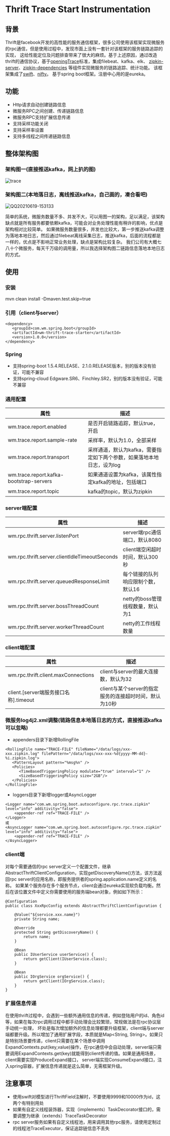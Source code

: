 # Thrift Trace Start Instrumentation
## 背景
Thrift是facebook开发的高性能的服务通信框架，很多公司使用该框架实现微服务的rpc通信，但是使用过程中，发现市面上没有一套针对该框架的服务链路追踪的实现，
这给性能定位及问题排查带来了很大的麻烦。基于上述原因，通过改造thrift的通信协议，基于[openingTrace](https://opentracing.io/specification/)标准，集成filebeat、kafka、elk、
[zipkin-server](https://github.com/openzipkin/zipkin/tree/master/zipkin-server)、[zipkin-dependencies](https://github.com/openzipkin/zipkin-dependencies)
等组件实现微服务的链路追踪、统计功能。
该框架集成了[swift](https://github.com/facebookarchive/swift)、[nifty](https://github.com/facebookarchive/nifty)。
基于spring boot框架。注册中心用的是eureka。

## 功能
- Http请求自动创建链路信息
- 微服务RPC之间创建、传递链路信息
- 微服务RPC支持扩展信息传递
- 支持采样功能关闭
- 支持采样率设置
- 支持多线程之间传递链路信息

## 整体架构图
### 架构图一(直接推送kafka，网上扒的图)
![trace](https://user-images.githubusercontent.com/6084920/122634526-37751000-d111-11eb-9f10-5b48992bbdda.png)

### 架构图二(本地落日志，离线推送kafka，自己画的，凑合看吧)
![QQ20210619-153133](https://user-images.githubusercontent.com/6084920/122634954-b408ee00-d113-11eb-8a52-93171c189def.png)


简单的系统，微服务数量不多、并发不大，可以用图一的架构，足以满足，该架构缺点就是所有服务都要依赖kafka，可能会对业务处理性能有稍许的影响，优点是架构相对比较简单。
如果微服务数量很多，并发也比较大，第一步推送kafka调整为落地本地日志，然后通过filebeat离线采集日志，推送kafka，后面的流程都是一样的，优点是不影响正常业务处理，缺点是架构比较复杂。
我们公司有大概七八十个微服务，每天千万级的调用量，所以我选择架构图二链路信息落地本地日志的方式。

## 使用
### 安装

mvn clean install -Dmaven.test.skip=true

### 引用（client与server）
```
<dependency>
   <groupId>com.wm.spring.boot</groupId>
   <artifactId>wm-thrift-trace-starter</artifactId>
   <version>1.0.0</version>
</dependency>
```   
### Spring
- 支持spring-boot 1.5.4.RELEASE、2.1.0.RELEASE版本，别的版本没有验证，可能不兼容
- 支持spring-cloud Edgware.SR6、Finchley.SR2，别的版本没有验证，可能不兼容

### 通用配置
| 属性 | 描述 |
| --- | --- |
| wm.trace.report.enabled | 是否开启链路追踪，默认true，开启 |
| wm.trace.report.sample-rate | 采样率，默认为1.0，全部采样 |
| wm.trace.report.transport | 采样通道，默认为kafka，需要指定如下两个参数，如果落地本地日志，设为log |
| wm.trace.report.kafka-bootstrap-servers | 如果通道设置为kafka，该属性指定kafka的地址，包括端口 |
| wm.trace.report.topic | kafka的topic，默认为zipkin |

### server端配置
| 属性 | 描述 |
| --- | --- |
| wm.rpc.thrift.server.listenPort | server端rpc通信端口，默认8080 |
| wm.rpc.thrift.server.clientIdleTimeoutSeconds | client端空闲超时时间，默认300秒|
| wm.rpc.thrift.server.queuedResponseLimit | 每个链接的队列响应限制个数，默认16 |
| wm.rpc.thrift.server.bossThreadCount | netty的boss管理线程数量，默认为1 |
| wm.rpc.thrift.server.workerThreadCount | netty的工作线程数量 |

### client端配置
| 属性 | 描述 |
| --- | --- |
| wm.rpc.thrift.client.maxConnections | client与server的最大连接数，默认为32 |
| client.[server端服务接口名称].timeout | client与某个server的指定服务的连接超时时间，默认为10秒 |

### 微服务log4j2.xml调整(链路信息本地落日志的方式，直接推送kafka可以忽略)
- appenders目录下新增RollingFile
```
<RollingFile name="TRACE-FILE" fileName="/data/logs/xxx-xxx.zipkin.log" filePattern="/data/logs/xxx-xxx-%d{yyyy-MM-dd}-%i.zipkin.log">
   <PatternLayout pattern="%msg%n" />
   <Policies>
      <TimeBasedTriggeringPolicy modulate="true" interval="1" />
      <SizeBasedTriggeringPolicy size="2GB"/>
   </Policies>
</RollingFile>
```
- loggers目录下新增logger或AsyncLogger
``` 
<Logger name="com.wm.spring.boot.autoconfigure.rpc.trace.zipkin" level="info" additivity="false">
    <appender-ref ref="TRACE-FILE" />
</Logger>
或
<AsyncLogger name="com.wm.spring.boot.autoconfigure.rpc.trace.zipkin" level="info" additivity="false">
    <appender-ref ref="TRACE-FILE" />
</AsyncLogger>
``` 

### client端
对每个需要通信的rpc server定义一个配置文件，继承AbstractThriftClientConfiguration，实现getDiscoveryName()方法，该方法返回rpc server的应用名称，即服务提供者的spring.application.name定义的名称。
如果某个服务存在多个服务节点，client会通过eureka实现软负载均衡。然后在该位置文件中定义你需要使用的服务端bean对象，例如如下所示：
```
@Configuration
public class XxxRpcConfig extends AbstractThriftClientConfiguration {

	@Value("${service.xxx.name}")
    private String name;

	@Override
	protected String getDiscoveryName() {
		return name;
	}

    @Bean
    public IUserService userService() {
        return getClient(IUserService.class);
    }

    @Bean
    public IOrgService orgService() {
        return getClient(IOrgService.class);
    }
}

```

### 扩展信息传递
在使用thrift过程中，会遇到一些额外通用信息的传递，例如登陆用户的id、角色id等，如果在每次rpc调用过程中都手动处理会比较繁琐，常规做法是在rpc协议层手动统一处理，
坏处是每次增加额外的信息处理都要升级框架，client端与server端都要升级。所以增加了通用扩展字段，本质就是Map<String, String>。如果只是特别场景要传递，client只需要在某个场景中调用
ExpandContexts.put(key,value)操作，在rpc通信中会自动处理，server端只需要调用ExpandContexts.get(key)就能得到client传递的值。如果是通用场景，client需要实现ProduceExpand接口，
server端实现ConsumeExpand接口，注入spring容器，扩展信息传递就是这么简单，无需框架升级。

## 注意事项
- 使用swift对模型进行ThriftField注解时，不要使用9999和10000作为id，这两个有特别用处
- 如果有自定义线程装饰器，实现（implements）TaskDecorator接口的，需要调整为继承（extends）TraceTaskDecorator
- rpc server服务如果有自定义线程池，用来调用其他rpc服务，请使用定制过的线程池TraceExecutor，保证追踪链信息不丢失



